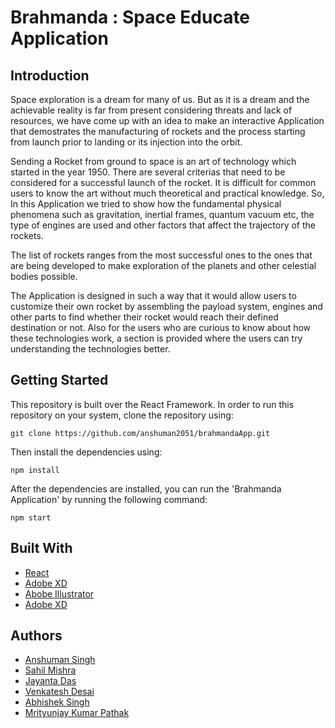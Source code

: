 # Brahmanda : Space Educate Application

## Introduction

Space exploration is a dream for many of us. But as it is a dream and the achievable reality is far from present considering threats and lack of resources, we have come up with an idea to make an interactive Application that demostrates the manufacturing of rockets and the process starting from launch prior to landing or its injection into the orbit.

Sending a Rocket from ground to space is an art of technology which started in the year 1950. There are several criterias that need to be considered for a successful launch of the rocket. It is difficult for common users to know the art without much theoretical and practical knowledge. So, In this Application we tried to show how the fundamental physical phenomena such as gravitation, inertial frames, quantum vacuum etc, the type of engines are used and other factors that affect the trajectory of the rockets.

The list of rockets ranges from the most successful ones to the ones that are being developed to make exploration of the planets and other celestial bodies possible. 

The Application is designed in such a way that it would allow users to customize their own rocket by assembling the payload system, engines and other parts to find whether their rocket would reach their defined destination or not. Also for the users who are curious to know about how these technologies work, a section is provided where the users can try understanding the technologies better.

## Getting Started

This repository is built over the React Framework. In order to run this repository on your system, clone the repository using:

`git clone https://github.com/anshuman2051/brahmandaApp.git`

Then install the dependencies using:

`npm install`

After the dependencies are installed, you can run the 'Brahmanda Application' by running the following command:

`npm start`

## Built With

* [React](https://reactjs.org/)
* [Adobe XD](https://www.adobe.com/in/products/xd.html)
* [Abobe Illustrator](https://www.adobe.com/in/products/illustrator.html)
* [Adobe XD](https://www.adobe.com/in/products/photoshop.html)

## Authors

* [Anshuman Singh](https://www.github.com/anshuman2051)
* [Sahil Mishra](https://github.com/sahilmishra0012)
* [Jayanta Das](https://github.com/jayantadas1602)
* [Venkatesh Desai](https://github.com/venky301)
* [Abhishek Singh](https://github.com/abhishekaashu)
* [Mrityunjay Kumar Pathak](https://github.com/pathakmrityunjaykumar)
